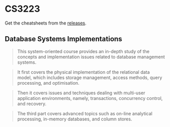 # CS3223

Get the cheatsheets from the [releases](https://github.com/jontmy/cs3223/releases).

## Database Systems Implementations

> This system-oriented course provides an in-depth study of the concepts and implementation issues related to database management systems.

> It first covers the physical implementation of the relational data model, which includes storage management, access methods, query processing, and optimisation.

> Then it covers issues and techniques dealing with multi-user application environments, namely, transactions, concurrency control, and recovery.

> The third part covers advanced topics such as on-line analytical processing, in-memory databases, and column stores.
